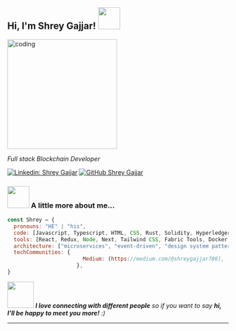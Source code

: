 <h2> Hi, I'm Shrey Gajjar! <img src="https://media.giphy.com/media/mGcNjsfWAjY5AEZNw6/giphy.gif" width="50"></h2>
<img alt="coding" width="250" src="https://media1.tenor.com/images/cd37fa49c983ac905df0016fd5b6a2ee/tenor.gif?itemid=13165216">
<p><em>Full stack Blockchain Developer
</em></p>

[![Linkedin: Shrey Gajjar](https://img.shields.io/badge/-ShreyGajjar-blue?style=flat-square&logo=Linkedin&logoColor=white&link=https://www.linkedin.com/in/shrey-gajjar97)](https://www.linkedin.com/in/shrey-gajjar97)
[![GitHub Shrey Gajjar](https://img.shields.io/github/followers/Shrey?label=follow&style=social)](https://github.com/Shrey-Gajjar-9798)


### <img src="https://media.giphy.com/media/VgCDAzcKvsR6OM0uWg/giphy.gif" width="50"> A little more about me...  

```javascript
const Shrey = {
  pronouns: "HE" | "his",
  code: [Javascript, Typescript, HTML, CSS, Rust, Solidity, Hyperledger Fabric],
  tools: [React, Redux, Node, Next, Tailwind CSS, Fabric Tools, Docker, Redis, Sql, Nosql],
  architecture: ["microservices", "event-driven", "design system pattern"],
  techCommunities: {
                        Medium: (https://medium.com/@shreygajjar786),
                      },
}
```

<img src="https://media.giphy.com/media/LnQjpWaON8nhr21vNW/giphy.gif" width="60"> <em><b>I love connecting with different people</b> so if you want to say <b>hi, I'll be happy to meet you more!</b> :)</em>

---
